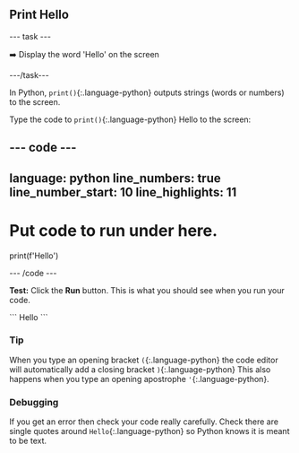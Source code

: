 <h2 class="c-project-heading--task">Print Hello</h2>

\--- task ---

➡️ Display the word 'Hello' on the screen

\---/task---

In Python, `print()`{:.language-python} outputs strings (words or numbers) to the screen.

Type the code to `print()`{:.language-python} Hello to the screen:

<div class="c-project-code">

## --- code ---

language: python
line_numbers: true
line_number_start: 10
line_highlights: 11
--------------------------------------------------------

# Put code to run under here.

print(f'Hello')

\--- /code ---

</div>

**Test:** Click the **Run** button.
This is what you should see when you run your code.

<div class="c-project-output">
```
Hello
```
</div>

<div class="c-project-callout c-project-callout--tip">

### Tip

When you type an opening bracket `(`{:.language-python} the code editor will automatically add a closing bracket `)`{:.language-python}
This also happens when you type an opening apostrophe `'`{:.language-python}.

</div>

<div class="c-project-callout c-project-callout--debug">

### Debugging

If you get an error then check your code really carefully. Check there are single quotes around `Hello`{:.language-python} so Python knows it is meant to be text.

</div>
